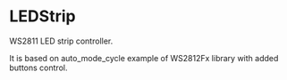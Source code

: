 # LEDStrip
WS2811 LED strip controller.

It is based on auto_mode_cycle example of WS2812Fx library with added buttons control.

